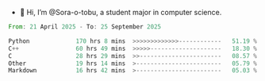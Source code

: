 - 👋 Hi, I’m @Sora-o-tobu, a student major in computer science.

<!--START_SECTION:waka-->

```rust
From: 21 April 2025 - To: 25 September 2025

Python             170 hrs 8 mins  >>>>>>>>>>>>>------------   51.19 %
C++                60 hrs 49 mins  >>>>>--------------------   18.30 %
C                  28 hrs 29 mins  >>-----------------------   08.57 %
Other              19 hrs 14 mins  >------------------------   05.79 %
Markdown           16 hrs 42 mins  >------------------------   05.03 %
```

<!--END_SECTION:waka-->

<!---
<img align='center' src='https://raw.githubusercontent.com/Sora-o-tobu/Sora-o-tobu/main/OneLastSora.png' width='410px'>
--->
<!---
Sora-o-tobu/Sora-o-tobu is a ✨ special ✨ repository because its `README.md` (this file) appears on your GitHub profile.
You can click the Preview link to take a look at your changes.
--->
